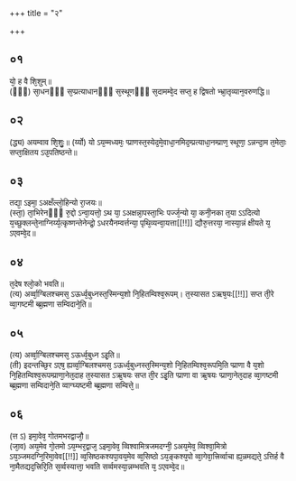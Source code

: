 +++
title = "२"

+++
## ०१
यो᳘ ह वै शि᳘शुम्॥  
(ᳫँ᳭) सा᳘धनᳫँ᳭ स᳘प्प्रत्याधानᳫँ᳭ स᳘स्थूणᳫँ᳭ स᳘दामम्वे᳘द सप्त᳘ ह द्विषतो भ्भ्रा᳘तृव्यान᳘वरुणद्धि॥  
## ०२
(द्ध्य) अयम्वाव शि᳘शुः᳘॥
(र्य्यो) यो ऽय᳘म्मध्यमः᳘ प्प्राणस्त᳘स्येद᳘मे᳘वाधा᳘नमिद᳘म्प्रत्याधा᳘नम्प्राण᳘ स्थूणा᳘ ऽन्नन्दा᳘म त᳘मेताः᳘ सप्ता᳘क्षितय ऽउ᳘पतिष्ठन्ते॥  
## ०३
तद्या᳘ ऽइमा᳘ ऽअक्षँल्लो᳘हिन्यो रा᳘जयः॥  
(स्ता᳘) ता᳘भिरेनᳫँ᳭ रु᳘द्दो ऽन्वा᳘यत्तो᳘ ऽथ या᳘ ऽअक्षन्ना᳘पस्ता᳘भिः पर्ज्ज᳘न्यो या᳘ कनी᳘नका त᳘या ऽऽदित्यो य᳘च्छुक्लन्ते᳘नाग्निर्य्य᳘त्कृष्णन्तेनेन्द्रो᳘ ऽधरयैनम्वर्त्तन्या᳘ पृथि᳘व्यन्वा᳘यत्ता[[!!]] द्यौरु᳘त्तरया᳘ नास्या᳘न्नं क्षीयते य᳘ ऽएवम्वे᳘द॥  
## ०४
त᳘देष श्लो᳘को भवति॥  
(त्य) अर्व्वा᳘ग्बिलश्चमस᳘ ऽऊर्ध्व᳘बुध्नस्त᳘स्मिन्य᳘शो नि᳘हितम्विश्व᳘रूपम्। त᳘स्यासत ऽऋष᳘यः[[!!]] सप्त ती᳘रे व्वा᳘गष्टमी ब्ब्र᳘ह्मणा सम्विदाने᳘ति॥  
## ०५
(त्य) अर्व्वा᳘ग्बिलश्चमस᳘ ऽऊर्ध्व᳘बुध्न ऽइ᳘ति॥  
(ती) इदन्तच्छि᳘र ऽएष᳘ ह्यर्व्वा᳘ग्बिलश्चमस᳘ ऽऊर्ध्व᳘बुध्नस्त᳘स्मिन्य᳘शो नि᳘हितम्विश्व᳘रूपमि᳘ति प्प्राणा वै य᳘शो नि᳘हितम्विश्व᳘रूपम्प्राणा᳘नेत᳘दाह त᳘स्यासत ऽऋ᳘षयः सप्त ती᳘र ऽइ᳘ति प्प्राणा वा ऋ᳘षयः प्प्राणा᳘नेत᳘दाह व्वा᳘गष्टमी ब्ब्र᳘ह्मणा सम्विदाने᳘ति व्वाग्घ्यष्टमी ब्ब्र᳘ह्मणा सम्वित्ते᳘॥  
## ०६
(त्त ऽ) इमा᳘वेव᳘ गोतमभरद्वाजौ᳘॥  
(जा᳘व) अय᳘मेव गो᳘तमो ऽय᳘म्भर᳘द्वाज᳘ ऽइमा᳘वेव᳘ व्विश्वामित्रजमदग्नी᳘ ऽअय᳘मेव᳘ व्विश्वा᳘मित्रो ऽय᳘ञ्जमदग्नि᳘रिमा᳘वेव[[!!]] व्व᳘सिष्ठकश्यपा᳘वय᳘मेव व्व᳘सिष्ठो ऽय᳘ङ्कश्य᳘पो व्वा᳘गेवा᳘त्त्रिर्व्वाचा ह्य᳘न्नमद्यते᳘ ऽत्तिर्ह वै ना᳘मैतद्यद᳘त्त्रिरि᳘ति स᳘र्व्वस्यात्ता᳘ भवति सर्व्वमस्या᳘न्नम्भवति य᳘ ऽएवम्वे᳘द॥  
